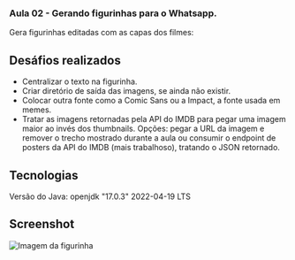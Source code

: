 
### Aula 02 -   Gerando figurinhas para o Whatsapp.

Gera figurinhas editadas com as capas dos filmes:
  
##  Desáfios realizados
- Centralizar o texto na figurinha. 
- Criar diretório de saída das imagens, se ainda não existir.
- Colocar outra fonte como a Comic Sans ou a Impact, a fonte usada em memes.
- Tratar as imagens retornadas pela API do IMDB para pegar uma imagem maior ao invés dos thumbnails. Opções: pegar a URL da imagem e remover o trecho mostrado durante a aula ou consumir o endpoint de posters da API do IMDB (mais trabalhoso), tratando o JSON retornado.


## Tecnologias
Versão do Java: openjdk "17.0.3" 2022-04-19 LTS


## Screenshot

![Imagem da figurinha](https://github.com/JorgeMeireles95/ImersaoJava/blob/aula-02/Exemplo%20de%20Imagem.png)

